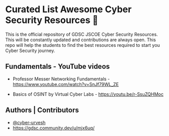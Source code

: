 # Curated List Awesome Cyber Security Resources 🚀
This is the official repository of GDSC JSCOE Cyber Security Resources. This will be constantly updated and contributions are always open. This repo will help the students to find the best resources required to start you Cyber Security journey. 

## Fundamentals - YouTube videos 

- Professor Messer Networking Fundamentals - https://www.youtube.com/watch?v=SnJf79WL_ZE 

- Basics of OSINT by Virtual Cyber Labs - https://youtu.be/r-SsuZQHMoc
## Authors | Contributors 

- [@cyber-urvesh](https://github.com/cyber-urvesh) 
- https://gdsc.community.dev/u/mjx6uq/ 


